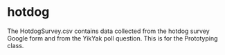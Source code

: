 # hotdog

The HotdogSurvey.csv contains data collected from the hotdog survey Google form and from the YikYak poll question. This is for the Prototyping class.
